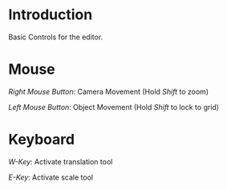 # Introduction #

Basic Controls for the editor.


# Mouse #

_Right Mouse Button_: Camera Movement (Hold _Shift_ to zoom)

_Left Mouse Button_: Object Movement (Hold _Shift_ to lock to grid)


# Keyboard #

_W-Key_: Activate translation tool

_E-Key_: Activate scale tool